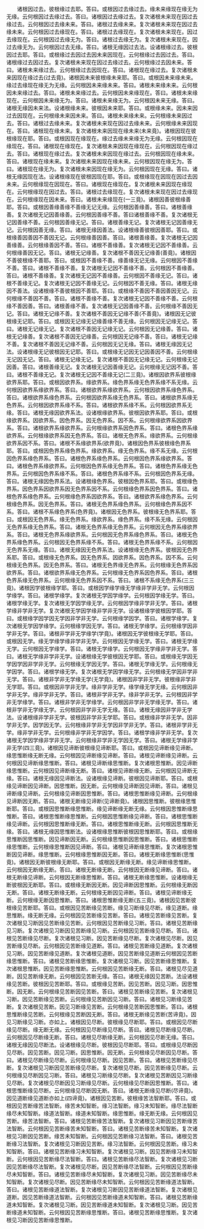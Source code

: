 <!-- { "loadSidebar": true } -->
　　诸根因过去。彼根缘过去耶。答曰。或根因过去缘过去。缘未来缘现在缘无为无缘。云何根因过去缘过去。答曰。诸根因过去缘过去。复次诸根未来现在因过去缘过去。云何根因过去缘未来。答曰。诸根过去缘未来。复次诸根未来现在因过去缘未来。云何根因过去缘现在。答曰。诸根过去缘现在。复次诸根未来现在。因过去缘现在。云何根因过去缘无为。答曰。诸根过去缘无为。复次诸根未来现在。因过去缘无为。云何根因过去无缘。答曰。诸根无缘因过去法。设诸根缘过去。彼根因过去耶。答曰。或根缘过去因过去因未来因现在。云何根缘过去因过去。答曰。诸根缘过去因过去。复次诸根未来现在因过去缘过去。云何根缘过去因未来。答曰。诸根未来缘过去。云何根缘过去因现在。答曰。诸根现在缘过去。复次诸根未来因现在缘过去(过去竟)。诸根因未来彼根缘未来耶。答曰。或根因未来缘未来。缘过去缘现在缘无为无缘。云何根因未来缘未来。答曰。诸根未来缘未来。云何根因未来缘过去。答曰。诸根未来缘过去。云何根因未来缘现在。答曰。诸根未来缘现在。云何根因未来缘无为。答曰。诸根未来缘无为。云何根因未来无缘。答曰。诸根无缘因未来法。设诸根缘未来。彼根因未来耶。答曰。或根缘未来。因未来因过去因现在。云何根缘未来因未来。答曰。诸根未来缘未来。云何根缘未来因过去。答曰。诸根过去缘未来。复次诸根未来现在因过去缘未来。云何根缘未来因现在。答曰。诸根现在缘未来。复次诸根未来因现在缘未来(未来竟)。诸根因现在彼根缘现在耶。答曰。或根因现在缘现在。缘过去缘未来缘无为无缘。云何根因现在缘现在。答曰。诸根现在缘现在。复次诸根未来因现在缘现在。云何根因现在缘过去。答曰。诸根现在缘过去。复次诸根未来因现在缘过去。云何根因现在缘未来。答曰。诸根现在缘未来。复次诸根未来因现在缘未来。云何根因现在缘无为。答曰。诸根现在缘无为。复次诸根未来因现在缘无为。云何根因现在无缘。答曰。诸根无缘因现在法。设诸根缘现在彼根因现在耶。答曰。或根缘现在因现在因过去因未来。云何根缘现在因现在。答曰。诸根现在缘现在。复次诸根未来因现在缘现在。云何根缘现在因过去。答曰。诸根过去缘现在。复次诸根未来现在因过去缘现在。云何根缘现在因未来。答曰。诸根未来缘现在(一三竟)。诸根因善彼根缘善耶。答曰。或根因善缘善缘不善缘无记无缘。云何根因善缘善。答曰。诸根善缘善。复次诸根无记因善缘善。云何根因善缘不善。答曰诸根善缘不善。复次诸根无记因善缘不善。云何根因善缘无记。答曰。诸根善缘无记。复次诸根无记因善缘无记。云何根因善无缘。答曰。诸根无缘因善法。设诸根缘善彼根因善耶。答曰。或根缘善因善因不善因无记。云何根缘善因善。答曰。诸根善缘善。复次诸根无记因善缘善。云何根缘善因不善。答曰。诸根不善缘善。复次诸根无记因不善缘善。云何根缘善因无记。答曰。诸根无记缘善。复次诸根不善因无记缘善(善竟)。诸根因不善彼根缘不善耶。答曰。或根因不善缘不善。缘善缘无记无缘。云何根因不善缘不善。答曰。诸根不善缘不善。复次诸根无记因不善缘不善。云何根因不善缘善。答曰。诸根不善缘善。复次诸根无记因不善缘善。云何根因不善缘无记。答曰。诸根不善缘无记。复次诸根无记因不善缘无记。云何根因不善无缘。答曰。诸根无缘因不善法。设诸根缘不善彼根因不善耶。答曰。或根缘不善因不善因善因无记。云何根缘不善因不善。答曰。诸根不善缘不善。复次诸根无记因不善缘不善。云何根缘不善因善。答曰。诸根善缘不善。复次诸根无记因善缘不善。云何根缘不善因无记。答曰。诸根无记缘不善。复次诸根不善因无记缘不善(不善竟)。诸根因无记彼根缘无记耶。答曰。或根因无记缘无记缘善缘不善无缘。云何根因无记缘无记。答曰。诸根无记缘无记。复次诸根不善因无记缘无记。云何根因无记缘善。答曰。诸根无记缘善。复次诸根不善因无记缘善。云何根因无记缘不善。答曰。诸根无记缘不善。复次诸根不善因无记缘不善。云何根因无记无缘。答曰。诸根无缘因无记法。设诸根缘无记彼根因无记耶。答曰。或根缘无记因无记因善因不善。云何根缘无记因无记。答曰。诸根无记缘无记。复次诸根不善因无记缘无记。云何根缘无记因善。答曰。诸根善缘无记。复次诸根无记因善缘无记。云何根缘无记因不善。答曰。诸根不善缘无记。复次诸根无记因不善缘无记(二三竟)。诸根因欲界系彼根缘欲界系耶。答曰。或根因欲界系。缘欲界系。缘色界系缘无色界系缘不系无缘。云何根因欲界系缘欲界系。答曰。诸根欲界系缘欲界系。云何根因欲界系缘色界系。答曰。诸根欲界系缘色界系。云何根因欲界系缘无色界系。答曰。诸根欲界系缘无色界系。云何根因欲界系缘不系。答曰。诸根欲界系缘不系。云何根因欲界系无缘。答曰。诸根无缘因欲界系法。设诸根缘欲界系。彼根因欲界系耶。答曰。或根缘欲界系。因欲界系。因色界系。因无色界系。因不系。云何根缘欲界系因欲界系。答曰。诸根欲界系缘欲界系。云何根缘欲界系因色界系。答曰。诸根色界系缘欲界系。云何根缘欲界系因无色界系。答曰。诸根无色界系。缘欲界系。云何根缘欲界系因不系。答曰。诸根不系缘欲界系(欲界竟)。诸根因色界系彼根缘色界系耶。答曰。或根因色界系缘色界系。缘欲界系。缘无色界系。缘不系无缘。云何根因色界系缘色界系。答曰。诸根色界系缘色界系。云何根因色界系缘欲界系。答曰。诸根色界系缘欲界系。云何根因色界系缘无色界系。答曰。诸根色界系缘无色界系。云何根因色界系缘不系。答曰。诸根色界系缘不系。云何根因色界系无缘。答曰。诸根无缘因色界系法。设诸根缘色界系。彼根因色界系耶。答曰。或根缘色界系。因色界系因欲界系因无色界系因不系。云何根缘色界系因色界系。答曰。诸根色界系缘色界系。云何根缘色界系因欲界系。答曰。诸根欲界系缘色界系。云何根缘色界系。因无色界系。答曰。诸根无色界系缘色界系。云何根缘色界系因不系。答曰。诸根不系缘色界系(色界竟)。诸根因无色界系。彼根缘无色界系耶。答曰。或根因无色界系。缘无色界系。缘欲界系。缘色界系。缘不系无缘。云何根因无色界系缘无色界系。答曰。诸根无色界系缘无色界系。云何根因无色界系缘欲界系。答曰。诸根无色界系缘欲界系。云何根因无色界系缘色界系。答曰。诸根无色界系缘色界系。云何根因无色界系缘不系。答曰。诸根无色界系缘不系。云何根因无色界系无缘。答曰。诸根无缘因无色界系法。设诸根缘无色界系。彼根因无色界系耶。答曰。或根缘无色界系。因无色界系。因欲界系。因色界系。因不系。云何根缘无色界系。因无色界系。答曰。诸根无色界缘无色界系。云何根缘无色界系因欲界系。答曰。诸根欲界系缘无色界系。云何根缘无色界系因色界系。答曰。诸根色界系缘无色界系。云何根缘无色界系因不系。答曰。诸根不系缘无色界系(三三竟)。诸根因学彼根缘学耶。答曰。或根因学缘学缘无学缘非学非无学。云何根因学缘学。答曰。诸根学缘学。复次诸根无学因学缘学。云何根因学缘无学。答曰。诸根学缘无学。复次诸根无学因学缘无学。云何根因学缘非学非无学。答曰。诸根学缘非学非无学。复次诸根无学因学缘非学非无学。设诸根缘学彼根因学耶。答曰。或根缘学因学因无学因非学非无学。云何根缘学因学。答曰。诸根学缘学。复次诸根无学因学缘学。云何根缘学因无学。答曰。诸根无学缘学。云何根缘学因非学非无学。答曰。诸根非学非无学缘学(学竟)。诸根因无学彼根缘无学耶。答曰。或根因无学。缘无学缘学缘非学非无学。云何根因无学缘无学。答曰。诸根无学缘无学。云何根因无学缘学。答曰。诸根无学缘学。云何根因无学缘非学非无学。答曰。诸根无学缘非学非无学。设诸根缘无学彼根因无学耶。答曰。或根缘无学因无学因学因非学非无学。云何根缘无学因无学。答曰。诸根无学缘无学。云何根缘无学因学。答曰。诸根学缘无学。复次诸根无学因学缘无学。云何根缘无学因非学非无学。答曰。诸根非学非无学缘无学(无学竟)。诸根因非学非无学。彼根缘非学非无学耶。答曰。或根因非学非无学。缘非学非无学。缘学缘无学无缘。云何根因非学非无学。缘非学非无学。答曰。诸根非学非无学。缘非学非无学。云何根因非学非无学缘学。答曰。诸根非学非无学缘学。云何根因非学非无学缘无学。答曰。诸根非学非无学缘无学。云何根因非学非无学无缘。答曰。诸根无缘因非学非无学法。设诸根缘非学非无学。彼根因非学非无学耶。答曰。或根缘非学非无学。因非学非无学。因学因无学。云何根缘非学非无学因非学非无学。答曰。诸根非学非无学。缘非学非无学。云何根缘非学非无学因学。答曰。诸根学缘非学非无学。复次诸根无学因学缘非学非无学。云何根缘非学非无学因无学。答曰。诸根无学缘非学非无学(四三竟)。诸根因见谛断彼根缘见谛断耶。答曰。或根因见谛断缘见谛断。缘思惟断缘无断无缘。云何根因见谛断缘见谛断。答曰。诸根见谛断缘见谛断。云何根因见谛断缘思惟断。答曰。诸根见谛断缘思惟断。复次诸根思惟断。因见谛断缘思惟断。云何根因见谛断缘无断。答曰。诸根见谛断缘无断。云何根因见谛断无缘。答曰。诸根无缘因见谛断法。设诸根缘见谛断。彼根因见谛断耶。答曰。或根缘见谛断因见谛断。因思惟断。因无断。云何根缘见谛断因见谛断。答曰。诸根见谛断缘见谛断。云何根缘见谛断因思惟断。答曰。诸根思惟断缘见谛断。云何根缘见谛断因无断。答曰。诸根无断缘见谛断(见谛断竟)。诸根因思惟断。彼根缘思惟断耶。答曰。或根因思惟断缘思惟断。缘见谛断缘无断无缘。云何根因思惟断缘思惟断。答曰。诸根思惟断缘思惟断。云何根因思惟断缘见谛断。答曰。诸根思惟断缘见谛断。云何根因思惟断缘无断。答曰。诸根思惟断缘无断。云何根因思惟断无缘。答曰。诸根无缘因思惟断法。设诸根缘思惟断彼根因思惟断耶。答曰。或根缘思惟断因思惟断。因见谛断因无断。云何根缘思惟断因思惟断。答曰。诸根思惟断缘思惟断。云何根缘思惟断因见谛断。答曰。诸根见谛断缘思惟断。复次诸根思惟断因见谛断。缘思惟断。云何根缘思惟断因无断。答曰。诸根无断缘思惟断(思惟竟)。诸根因无断彼根缘无断耶。答曰。或根因无断缘无断。缘见谛断缘思惟断。云何根因无断缘无断。答曰。诸根无断缘无断。云何根因无断缘见谛断。答曰。诸根无断缘见谛断。云何根因无断缘思惟断。答曰。诸根无断缘思惟断。设诸根缘无断彼根因无断耶。答曰。或根缘无断因无断。因见谛断因思惟断。云何根缘无断因无断。答曰。诸根无断缘无断。云何根缘无断因见谛断。答曰。诸根见谛断缘无断。云何根缘无断因思惟断。答曰。诸根思惟断缘无断(五三竟)。诸根因见苦断彼根缘见苦断耶。答曰。或根因见苦断缘见苦断。缘见习断缘见尽断。缘见道断。缘思惟断。缘无断无缘。云何根因见苦断缘见苦断。答曰。诸根见苦断缘见苦断。复次诸根见习断因见苦断缘见苦断。云何根因见苦断缘见习断。答曰。诸根见苦断缘见习断。复次诸根见习断因见苦断缘见习断。云何根因见苦断缘见尽断。答曰。诸根见苦断缘见尽断。复次诸根见习断。因见苦断缘见尽断。复次诸根见尽断。因见苦断缘见尽断。云何根因见苦断缘见道断。答曰。诸根见苦断缘见道断。复次诸根见习断。因见苦断缘见道断。复次诸根见道断。因见苦断缘见道断云何根因见苦断缘思惟断。答曰。诸根见苦断缘思惟断。复次诸根见习断。因见苦断缘思惟断。复次诸根思惟断。因见苦断缘思惟断。云何根因见苦断缘无断。答曰。诸根见尽见道断。因见苦断缘无断。云何根因见苦断无缘。答曰。诸根无缘因见苦断。法设诸根缘见苦断。彼根因见苦断耶。答曰。或根缘见苦断。因见苦断。因见习断。因思惟断。因无断。云何根缘见苦断因见苦断。答曰。诸根见苦断缘见苦断。复次诸根见习断。因见苦断缘见苦断。云何根缘见苦断因见习断。答曰。诸根见习断缘见苦断。复次诸根见苦断。因见习断缘见苦断。云何根缘见苦断因思惟断。答曰。诸根思惟断缘见苦断。云何根缘见苦断因无断。答曰。诸根无断缘见苦断(苦谛竟)。因见习断缘见习断。亦如上。诸根因见尽断。彼根缘见尽断耶。答曰。或根因见尽断缘见尽断。缘无断无缘。云何根因见尽断缘见尽断。答曰。诸根见尽断缘见尽断。云何根因见尽断缘无断。答曰。诸根见尽断缘无断。云何根因见尽断无缘。答曰。诸根无缘因见尽断法。设诸根缘见尽断。彼根因见尽断耶。答曰。或根缘见尽断因见尽断。因见苦断。因见习断。因思惟断。因无断。云何根缘见尽断因见尽断。答曰。诸根见尽断缘见尽断。云何根缘见尽断。因见苦断。答曰。诸根见苦断缘见尽断。复次诸根见习断因见苦断缘见尽断。复次诸根见尽断。因见苦断缘见尽断。云何根缘见尽断因见习断。答曰。诸根见习断缘见尽断。复次诸根见苦断因见习断缘见尽断。复次诸根见尽断因见习断缘见尽断。云何根缘见尽断因思惟断。答曰。诸根思惟断缘见尽断。云何根缘见尽断因无断。答曰。诸根无断缘见尽断(尽谛竟)。因见道断缘见道断亦如上(四谛竟)。诸根因见苦断。彼根缘苦法智断耶。答曰。或根因见苦断缘苦法智断。缘苦未知智断。缘习法智断。缘习未知智断。缘尽法智断缘尽未知智断。缘道法智断。缘道未知智断。缘思惟断。缘无断无缘。云何根因见苦断。缘苦法智断。答曰。诸根见苦断缘苦法智断。复次诸根见习断因见苦断缘苦法智断。云何根因见苦断缘苦未知智断。答曰。诸根见苦断缘苦未知智断。复次诸根见习断因见苦断。缘苦未知智断。云何根因见苦断缘习法智断。答曰。诸根见苦断缘习法智断。复次诸根见习断因见苦断。缘习法智断。云何根因见苦断。缘习未知智断。答曰。诸根见苦断缘习未知智断。复次诸根见习断。因见苦断缘习未知智断。云何根因见苦断缘尽法智断。答曰。诸根见苦断缘尽法智断。复次诸根见习断因见苦断缘尽法智断。复次诸根见尽断。因见苦断缘尽法智断。云何根因见苦断缘尽未知智断。答曰。诸根见苦断缘尽未知智断。复次诸根见习断。因见苦断缘尽未知智断。复次诸根见尽断。因见苦断缘尽未知智断。云何根因见苦断缘道法智断。答曰。诸根见苦断缘道法智断。复次诸根见习断因见苦断缘道法智断。复次诸根见道断。因见苦断缘道法智断。云何根因见苦断缘道未知智断。答曰。诸根见苦断缘道未知智断。复次诸根见习断。因见苦断缘道未知智断。复次诸根见习断。因见苦断缘道未知智断。云何根因见苦断缘思惟断。答曰。诸根见苦断缘思惟断。复次诸根见习断因见苦断缘思惟断。

